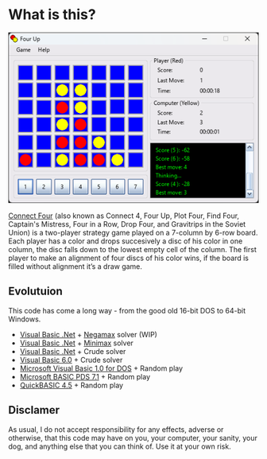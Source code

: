 # What is this?

![Screenshot](screenshot.png)

[Connect Four](https://en.wikipedia.org/wiki/Connect_Four) (also known as Connect 4, Four Up, Plot Four, Find Four, Captain's Mistress, Four in a Row, Drop Four, and Gravitrips in the Soviet Union) is a two-player strategy game played on a 7-column by 6-row board. Each player has a color and drops succesively a disc of his color in one column, the disc falls down to the lowest empty cell of the column. The first player to make an alignment of four discs of his color wins, if the board is filled without alignment it’s a draw game.

## Evolutuion

This code has come a long way - from the good old 16-bit DOS to 64-bit Windows.

- [Visual Basic .Net](https://visualstudio.microsoft.com/free-developer-offers/) + [Negamax](https://en.wikipedia.org/wiki/Negamax) solver (WIP)
- [Visual Basic .Net](https://visualstudio.microsoft.com/free-developer-offers/) + [Minimax](https://en.wikipedia.org/wiki/Minimax) solver
- [Visual Basic .Net](https://visualstudio.microsoft.com/free-developer-offers/) + Crude solver
- [Visual Basic 6.0](https://winworldpc.com/product/microsoft-visual-bas/60) + Crude solver
- [Microsoft Visual Basic 1.0 for DOS](https://winworldpc.com/product/microsoft-visual-bas/10-for-dos) + Random play
- [Microsoft BASIC PDS 7.1](https://winworldpc.com/product/microsoft-basic/pds-71) + Random play
- [QuickBASIC 4.5](https://winworldpc.com/product/quickbasic/45) + Random play

## Disclamer

As usual, I do not accept responsibility for any effects, adverse or otherwise, that this code may have on you, your computer, your sanity, your dog, and anything else that you can think of. Use it at your own risk.
